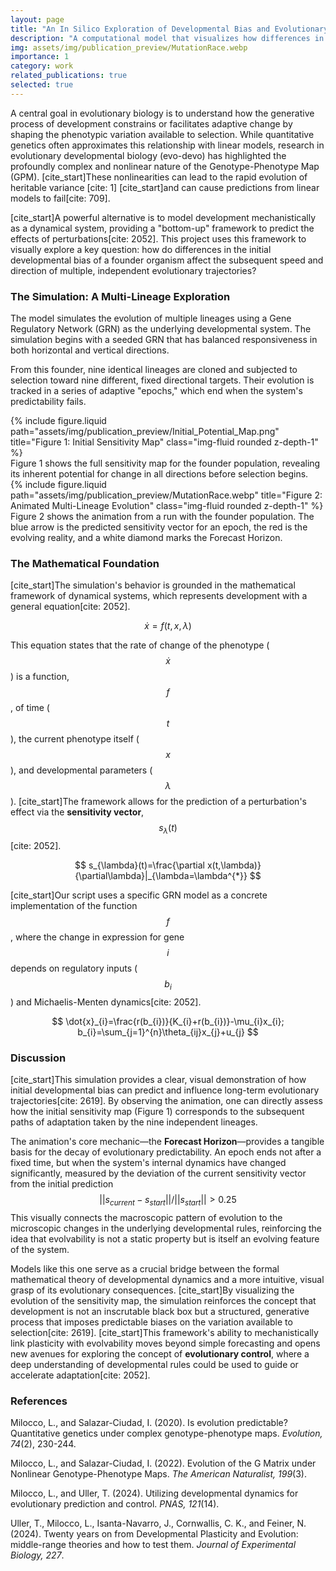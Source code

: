 ```yaml
---
layout: page
title: "An In Silico Exploration of Developmental Bias and Evolutionary Trajectories"
description: "A computational model that visualizes how differences in a founder genotype's developmental bias affect the speed and direction of multiple, independent evolutionary trajectories."
img: assets/img/publication_preview/MutationRace.webp
importance: 1
category: work
related_publications: true
selected: true
---
```


A central goal in evolutionary biology is to understand how the generative process of development constrains or facilitates adaptive change by shaping the phenotypic variation available to selection. While quantitative genetics often approximates this relationship with linear models, research in evolutionary developmental biology (evo-devo) has highlighted the profoundly complex and nonlinear nature of the Genotype-Phenotype Map (GPM). [cite_start]These nonlinearities can lead to the rapid evolution of heritable variance [cite: 1] [cite_start]and can cause predictions from linear models to fail[cite: 709].

[cite_start]A powerful alternative is to model development mechanistically as a dynamical system, providing a "bottom-up" framework to predict the effects of perturbations[cite: 2052]. This project uses this framework to visually explore a key question: how do differences in the initial developmental bias of a founder organism affect the subsequent speed and direction of multiple, independent evolutionary trajectories?

### The Simulation: A Multi-Lineage Exploration

The model simulates the evolution of multiple lineages using a Gene Regulatory Network (GRN) as the underlying developmental system. The simulation begins with a seeded GRN that has balanced responsiveness in both horizontal and vertical directions.

From this founder, nine identical lineages are cloned and subjected to selection toward nine different, fixed directional targets. Their evolution is tracked in a series of adaptive "epochs," which end when the system's predictability fails.

<div class="row">
    <div class="col-sm mt-3 mt-md-0">
        {% include figure.liquid path="assets/img/publication_preview/Initial_Potential_Map.png" title="Figure 1: Initial Sensitivity Map" class="img-fluid rounded z-depth-1" %}
    </div>
</div>
<div class="caption">
Figure 1 shows the full sensitivity map for the founder population, revealing its inherent potential for change in all directions before selection begins.
</div>

<div class="row">
    <div class="col-sm mt-3 mt-md-0">
        {% include figure.liquid path="assets/img/publication_preview/MutationRace.webp" title="Figure 2: Animated Multi-Lineage Evolution" class="img-fluid rounded z-depth-1" %}
    </div>
</div>
<div class="caption">
Figure 2 shows the animation from a run with the founder population. The blue arrow is the predicted sensitivity vector for an epoch, the red is the evolving reality, and a white diamond marks the Forecast Horizon.
</div>

### The Mathematical Foundation
[cite_start]The simulation's behavior is grounded in the mathematical framework of dynamical systems, which represents development with a general equation[cite: 2052].

$$
\dot{x}=f(t,x,\lambda)
$$

This equation states that the rate of change of the phenotype ($$\dot{x}$$) is a function, $$f$$, of time ($$t$$), the current phenotype itself ($$x$$), and developmental parameters ($$\lambda$$). [cite_start]The framework allows for the prediction of a perturbation's effect via the **sensitivity vector**, $$s_{\lambda}(t)$$[cite: 2052].

$$
s_{\lambda}(t)=\frac{\partial x(t,\lambda)}{\partial\lambda}|_{\lambda=\lambda^{*}}
$$

[cite_start]Our script uses a specific GRN model as a concrete implementation of the function $$f$$, where the change in expression for gene $$i$$ depends on regulatory inputs ($$b_i$$) and Michaelis-Menten dynamics[cite: 2052].

$$
\dot{x}_{i}=\frac{r(b_{i})}{K_{i}+r(b_{i})}-\mu_{i}x_{i}; b_{i}=\sum_{j=1}^{n}\theta_{ij}x_{j}+u_{j}
$$

### Discussion
[cite_start]This simulation provides a clear, visual demonstration of how initial developmental bias can predict and influence long-term evolutionary trajectories[cite: 2619]. By observing the animation, one can directly assess how the initial sensitivity map (Figure 1) corresponds to the subsequent paths of adaptation taken by the nine independent lineages.

The animation's core mechanic—the **Forecast Horizon**—provides a tangible basis for the decay of evolutionary predictability. An epoch ends not after a fixed time, but when the system's internal dynamics have changed significantly, measured by the deviation of the current sensitivity vector from the initial prediction
$$
||s_{current} - s_{start}|| / ||s_{start}|| > 0.25
$$
This visually connects the macroscopic pattern of evolution to the microscopic changes in the underlying developmental rules, reinforcing the idea that evolvability is not a static property but is itself an evolving feature of the system.

Models like this one serve as a crucial bridge between the formal mathematical theory of developmental dynamics and a more intuitive, visual grasp of its evolutionary consequences. [cite_start]By visualizing the evolution of the sensitivity map, the simulation reinforces the concept that development is not an inscrutable black box but a structured, generative process that imposes predictable biases on the variation available to selection[cite: 2619]. [cite_start]This framework's ability to mechanistically link plasticity with evolvability moves beyond simple forecasting and opens new avenues for exploring the concept of **evolutionary control**, where a deep understanding of developmental rules could be used to guide or accelerate adaptation[cite: 2052].

### References
Milocco, L., and Salazar-Ciudad, I. (2020). Is evolution predictable? Quantitative genetics under complex genotype-phenotype maps. *Evolution, 74*(2), 230-244.

Milocco, L., and Salazar-Ciudad, I. (2022). Evolution of the G Matrix under Nonlinear Genotype-Phenotype Maps. *The American Naturalist, 199*(3).

Milocco, L., and Uller, T. (2024). Utilizing developmental dynamics for evolutionary prediction and control. *PNAS, 121*(14).

Uller, T., Milocco, L., Isanta-Navarro, J., Cornwallis, C. K., and Feiner, N. (2024). Twenty years on from Developmental Plasticity and Evolution: middle-range theories and how to test them. *Journal of Experimental Biology, 227*.
